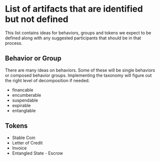 # List of artifacts that are identified but not defined

This list contains ideas for behaviors, groups and tokens we expect to be defined along with any suggested participants that should be in that process.

## Behavior or Group

There are many ideas on behaviors.  Some of these will be single behaviors or composed behavior groups.  Implementing the taxonomy will figure out the right level of decomposition if needed.

- financable
- encumberable
- suspendable
- expirable
- entanglable

## Tokens

- Stable Coin
- Letter of Credit
- Invoice
- Entangled State - Escrow
